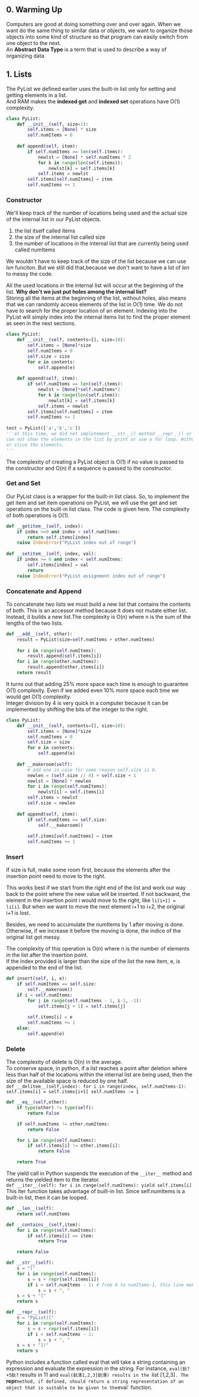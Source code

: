 
## 0. Warming Up
Computers are good at doing something over and over again. When we want do the same thing to similar data or objects, we want to organize those objects into some kind of structure so that program can easily switch from one object to the next.  
An __Abstract Data Type__ is a term that is used to describe a way of organizing data.

## 1. Lists
The PyList we defined earlier uses the built-in list only for setting and getting elements in a list.  
And RAM makes the __indexed get__ and __indexed set__ operations have O(1) complexity.  


```python
class PyList:
    def __init__(self, size=1):
        self.items = [None] * size
        self.numItems = 0
        
    def append(self, item):
        if self.numItems == len(self.items):
            newlst = [None] * self.numItems * 2
            for k in range(len(self.items)):
                newlst[k] = self.items[k]
            self.items = newlst
        self.items[self.numItems] = item
        self.numItems += 1
```

### Constructor
We'll keep track of the number of locations being used and the actual size of the internal list in our PyList objects.
1. the list itself called items
2. the size of the internal list called size
3. the number of locations in the internal list that are currently being used called numItems
  
We wouldn't have to keep track of the size of the list because we can use _len_ funciton. But we still did that,because we don't want to have a lot of _len_ to messy the code. 

All the used locations in the internal list will occur at the beginning of the list. __Why don't we just put holes among the internal list?__   
Storing all the items at the beginning of the list, without holes, also means that we can randomly access elements of the list in O(1) time. We do not have to search for the proper location of an element. Indexing into the PyList will simply index into the internal items list to find the proper element as seen in the next sections.


```python
class PyList:
    def __init__(self, contents=[], size=10):
        self.items = [None]*size
        self.numItems = 0
        self.size = size
        for e in contents:
            self.append(e)
            
    def append(self, item):
        if self.numItems == len(self.items):
            newlst = [None]*self.numItems*2
            for k in range(len(self.item)):
                newlst[k] = self.items[k]
            self.items = newlst
        self.items[self.numItems] = item
        self.numItems += 1
                        
test = PyList(['a','b','c'])
'''at this time, we did not impletement __str__() method __repr__() or __iter__() method in this class, so we
can not show the elements in the list by print or use a for loop. Without __getitem__() method, indexing the element
or slice the elements.
'''
```

The complexity of creating a PyList object is O(1) if no value is passed to the constructor and O(n) if a sequence is passed to the constructor.

### Get and Set
Our PyList class is a wrapper for the built-in list class. So, to implement the get item and set item operations on PyList, we will use the get and set operations on the built-in list class. The code is given here. The complexity of both operations is O(1).


```python
def __getitem__(self, index):
    if index >=0 and index < self.numItems:
        return self.items[index]
    raise IndexError("PyList index out of range")
    
def __setitem__(self, index, val):
    if index >= 0 and index < self.numItems:
        self.items[index] = val
        return
    raise IndexError("PyList assignment index out of range")
```

### Concatenate and Append
To concatenate two lists we must build a new list that contains the contents of both. This is an accessor method because it does not mutate either list. Instead, it builds a new list.The complexity is O(n) where n is the sum of the lengths of the two lists.  


```python
def __add__(self, other):
    result = PyList(size=self.numItems + other.numItems)
    
    for i in range(self.numItems):
        result.append(self.items[i])
    for i in range(other.numItems):
        result.append(other.items[i])
    return result
```

It turns out that adding 25% more space each time is enough to guarantee O(1) complexity. Even if we added even 10% more space each time we would get O(1) complexity.  
Integer division by 4 is very quick in a computer because it can be implemented by shifting the bits of the integer to the right.


```python
class PyList:
    def __init__(self, contents=[], size=10):
        self.items = [None]*size
        self.numItems = 0
        self.size = size
        for e in contents:
            self.append(e)
    
    def __makeroom(self):
        # add one in case for some reason self.size is 0.
        newlen = (self.size // 4) + self.size + 1
        newlst = [None] * newlen
        for i in range(self.numItems):
            newlst[i] = self.items[i]
        self.items = newlst
        self.size = newlen
        
    def append(self, item):
        if self.numItems == self.size:
            self.__makeroom()
            
        self.items[self.numItems] = item
        self.numItems += 1
```

### Insert
If size is full, make some room first, because the elements after the insertion point need to move to the right.

This works best if we start from the right end of the list and work our way back to the point where the new value will be inserted.
If not backward, the element in the insertion point i would move to the right, like `li[i+1] = li[i]`. But when we want to move the
next element i+1 to i+2, the original i+1 is lost.  

Besides, we need to accumulate the numItems by 1 after moving is done. Otherwise, if we increase it before the moving is done, the indice of the original list got messy.

The complexity of this operation is O(n) where n is the number of elements in the list after the insertion point.  
If the index provided is larger than the size of the list the new item, e, is appended to the end of the list.


```python
def insert(self, i, e):
    if self.numItems == self.size:
        self.__makeroom()
    if i < self.numItems:
        for j in range(self.numItems - 1, i-1, -1):
            self.items[j + 1] = self.items[j]
            
        self.items[i] = e
        self.numItems += 1
    else:
        self.append(e)
```

### Delete
The complexity of delete is O(n) in the average.  
To conserve space, in python, if a list reaches a point after deletion where less than half of the locations within the internal list are being used, then the size of the available space is reduced by one half.  
`def __delitem__(self,index):
    for i in range(index, self.numItems-1):
        self.items[i] = self.items[i+1]
        self.numItems -= 1`


```python
def __eq__(self,other):
    if type(other) != type(self):
        return False

    if self.numItems != other.numItems:
        return False

    for i in range(self.numItems):
        if self.items[i] != other.items[i]:
            return False

    return True
```

The yield call in Python suspends the execution of the `__iter__` method and returns the yielded item to the iterator.    
`def __iter__(self):
    for i in range(self.numItems):
        yield self.items[i]`  
This iter function takes advantage of built-in list. Since self.numItems is a built-in list, then it can be looped.


```python
def __len__(self):
    return self.numItems

def __contains__(self,item):
    for i in range(self.numItems):
        if self.items[i] == item:
            return True

    return False

def __str__(self):
    s = "["
    for i in range(self.numItems):
        s = s + repr(self.items[i])
        if i < self.numItems - 1: # from 0 to numItems-1, this line makes the elements form 0 to numItems-2 are seperated with comma
            s = s + ", "
    s = s + "]"
    return s

def __repr__(self):
    s = "PyList(["
    for i in range(self.numItems):
        s = s + repr(self.items[i])
        if i < self.numItems - 1:
            s = s + ", "
    s = s + "])"
    return s
```

Python includes a function called eval that will take a string containing an expression and evaluate the expression in the string.  For instance, `eval(鈥?+5鈥?` results in 11 and `eval(鈥淸1,2,3]鈥漙) results in the `list [1,2,3]`. The `__repr__` method, if defined, should return a string representation of an object that is suitable to be given to the `eval` function.
